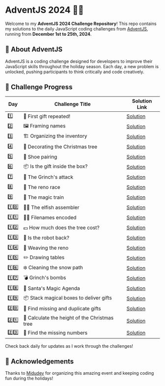 # AdventJS 2024 🎄✨

Welcome to my **AdventJS 2024 Challenge Repository**!
This repo contains my solutions to the daily JavaScript coding challenges from [AdventJS](https://adventjs.dev), running from **December 1st to 25th, 2024**.

## 🚀 About AdventJS

AdventJS is a coding challenge designed for developers to improve their JavaScript skills throughout the holiday season. Each day, a new problem is unlocked, pushing participants to think critically and code creatively.

## 📅 Challenge Progress

| Day  | Challenge Title                               | Solution Link                            |
| ---- | --------------------------------------------- | ---------------------------------------- |
| 1️⃣   | 🎁 First gift repeated!                       | [Solution](./solutions/day-01/day-01.md) |
| 2️⃣   | 🖼️ Framing names                              | [Solution](./solutions/day-02/day-02.md) |
| 3️⃣   | 🏗️ Organizing the inventory                   | [Solution](./solutions/day-03/day-03.md) |
| 4️⃣   | 🎄 Decorating the Christmas tree              | [Solution](./solutions/day-04/day-04.md) |
| 5️⃣   | 👞 Shoe pairing                               | [Solution](./solutions/day-05/day-05.md) |
| 6️⃣   | 📦 Is the gift inside the box?                | [Solution](./solutions/day-06/day-06.md) |
| 7️⃣   | 👹 The Grinch's attack                        | [Solution](./solutions/day-07/day-07.md) |
| 8️⃣   | 🦌 The reno race                              | [Solution](./solutions/day-08/day-08.md) |
| 9️⃣   | 🚂 The magic train                            | [Solution](./solutions/day-09/day-09.md) |
| 1️⃣0️⃣ | 👩‍💻 The elfish assembler                       | [Solution](./solutions/day-10/day-10.md) |
| 1️⃣1️⃣ | 🏴‍☠️ Filenames encoded                          | [Solution](./solutions/day-11/day-11.md) |
| 1️⃣2️⃣ | 💵 How much does the tree cost?               | [Solution](./solutions/day-12/day-12.md) |
| 1️⃣3️⃣ | 🤖 Is the robot back?                         | [Solution](./solutions/day-13/day-13.md) |
| 1️⃣4️⃣ | 🦌 Weaving the reno                           | [Solution](./solutions/day-14/day-14.md) |
| 1️⃣5️⃣ | ✏️ Drawing tables                             | [Solution](./solutions/day-15/day-15.md) |
| 1️⃣6️⃣ | ❄️ Cleaning the snow path                     | [Solution](./solutions/day-16/day-16.md) |
| 1️⃣7️⃣ | 💣 Grinch's bombs                             | [Solution](./solutions/day-17/day-17.md) |
| 1️⃣8️⃣ | 📇 Santa's Magic Agenda                       | [Solution](./solutions/day-18/day-18.md) |
| 1️⃣9️⃣ | 📦 Stack magical boxes to deliver gifts       | [Solution](./solutions/day-19/day-19.md) |
| 2️⃣0️⃣ | 🎁 Find missing and duplicate gifts           | [Solution](./solutions/day-20/day-20.md) |
| 2️⃣1️⃣ | 🎄 Calculate the height of the Christmas tree | [Solution](./solutions/day-21/day-21.md) |
| 2️⃣3️⃣ | 🔢 Find the missing numbers                   | [Solution](./solutions/day-23/day-23.md) |

Check back daily for updates as I work through the challenges!

## 🌟 Acknowledgements

Thanks to [Midudev](https://midu.dev) for organizing this amazing event and keeping coding fun during the holidays!
